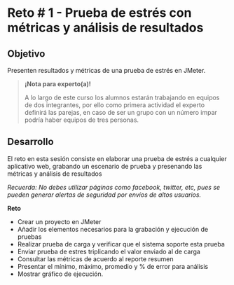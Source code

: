 # Reto # 1 - Prueba de estrés con métricas y análisis de resultados

## Objetivo

Presenten resultados y métricas de una prueba de estrés en JMeter.

>**¡Nota para experto(a)!**
>
> A lo largo de este curso los alumnos estarán trabajando en equipos de dos integrantes, por ello como primera actividad el experto definirá las parejas, en caso de ser un grupo con un número impar podría haber equipos de tres personas.


## Desarrollo

El reto en esta sesión consiste en elaborar una prueba de estrés a cualquier aplicativo web, grabando un escenario de prueba y presenando las métricas y análisis de resultados

*Recuerda: No debes utilizar páginas como facebook, twitter, etc, pues se pueden generar alertas de seguridad por envíos de altos usuarios.*

**Reto**

- Crear un proyecto en JMeter
- Añadir los elementos necesarios para la grabación y ejecución de pruebas
- Realizar prueba de carga y verificar que el sistema soporte esta prueba
- Enviar prueba de estres triplicando el valor enviado al de carga 
- Consultar las métricas de acuerdo al reporte resumen
- Presentar el mínimo, máximo, promedio y % de error para análisis
- Mostrar gráfico de ejecución.

